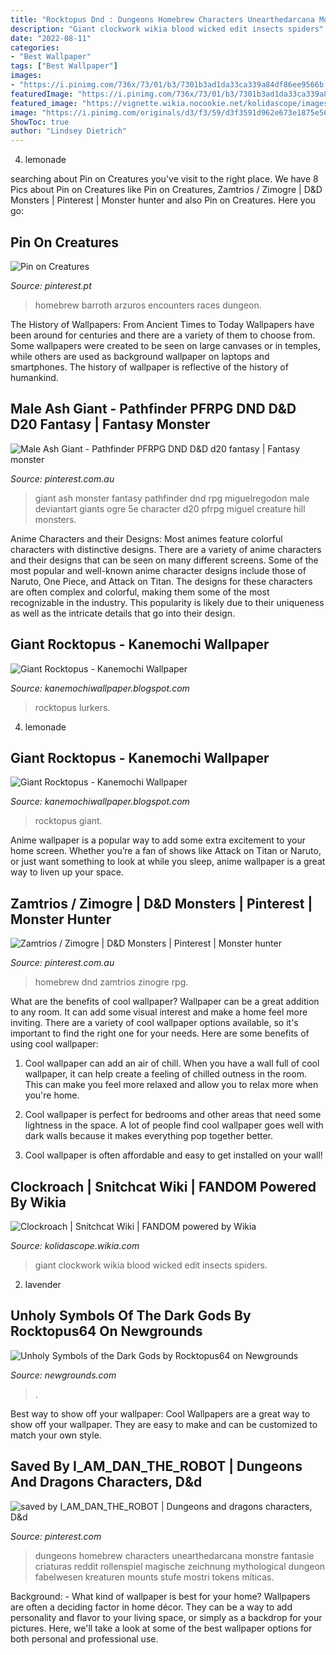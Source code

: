```yaml
---
title: "Rocktopus Dnd : Dungeons Homebrew Characters Unearthedarcana Monstre Fantasie Criaturas Reddit Rollenspiel Magische Zeichnung Mythological Dungeon Fabelwesen Kreaturen Mounts Stufe Mostri Tokens Míticas"
description: "Giant clockwork wikia blood wicked edit insects spiders"
date: "2022-08-11"
categories:
- "Best Wallpaper"
tags: ["Best Wallpaper"]
images:
- "https://i.pinimg.com/736x/73/01/b3/7301b3ad1da33ca339a84df86ee9566b.jpg"
featuredImage: "https://i.pinimg.com/736x/73/01/b3/7301b3ad1da33ca339a84df86ee9566b.jpg"
featured_image: "https://vignette.wikia.nocookie.net/kolidascope/images/9/9a/98671.jpg/revision/latest?cb=20101017002054"
image: "https://i.pinimg.com/originals/d3/f3/59/d3f3591d962e673e1875e562da456aa4.jpg"
ShowToc: true
author: "Lindsey Dietrich"
---
```



4. lemonade 

	

		
searching about Pin on Creatures you've visit to the right place. We have 8 Pics about Pin on Creatures like Pin on Creatures, Zamtrios / Zimogre | D&amp;D Monsters | Pinterest | Monster hunter and also Pin on Creatures. Here you go:
		
    
## Pin On Creatures

<img loading=lazy src="https://i.pinimg.com/originals/ac/98/23/ac982353486b04b28bd0ff4261e73bf5.jpg" onerror="this.onerror=null;this.src='https://tse1.mm.bing.net/th?id=OIP.Aak2d_lxH5GcUg3jyPHdOwHaKe&amp;pid=15.1';" alt="Pin on Creatures">

_Source: pinterest.pt_

>homebrew barroth arzuros encounters races dungeon. 

	

The History of Wallpapers: From Ancient Times to Today
Wallpapers have been around for centuries and there are a variety of them to choose from. Some wallpapers were created to be seen on large canvases or in temples, while others are used as background wallpaper on laptops and smartphones. The history of wallpaper is reflective of the history of humankind.

    
## Male Ash Giant - Pathfinder PFRPG DND D&amp;D D20 Fantasy | Fantasy Monster

<img loading=lazy src="https://i.pinimg.com/originals/d3/f3/59/d3f3591d962e673e1875e562da456aa4.jpg" onerror="this.onerror=null;this.src='https://tse2.mm.bing.net/th?id=OIP.uPxLC3YbbtDjZ_D3D3scdQHaJk&amp;pid=15.1';" alt="Male Ash Giant - Pathfinder PFRPG DND D&amp;D d20 fantasy | Fantasy monster">

_Source: pinterest.com.au_

>giant ash monster fantasy pathfinder dnd rpg miguelregodon male deviantart giants ogre 5e character d20 pfrpg miguel creature hill monsters. 

	

Anime Characters and their Designs: Most animes feature colorful characters with distinctive designs.
There are a variety of anime characters and their designs that can be seen on many different screens. Some of the most popular and well-known anime character designs include those of Naruto, One Piece, and Attack on Titan. The designs for these characters are often complex and colorful, making them some of the most recognizable in the industry. This popularity is likely due to their uniqueness as well as the intricate details that go into their design.

    
## Giant Rocktopus - Kanemochi Wallpaper

<img loading=lazy src="https://s3.amazonaws.com/files.d20.io/marketplace/215780/g2Rb-B1-N92LslWI8ylZIA/max.png?1485874307" onerror="this.onerror=null;this.src='https://tse1.mm.bing.net/th?id=OIP.OwkZiZQG5bcC0A3UYI4IugHaHa&amp;pid=15.1';" alt="Giant Rocktopus - Kanemochi Wallpaper">

_Source: kanemochiwallpaper.blogspot.com_

>rocktopus lurkers. 

	

4. lemonade 

    
## Giant Rocktopus - Kanemochi Wallpaper

<img loading=lazy src="https://64.media.tumblr.com/033bb96b8b6b73b3bfa4b4d37fb8a913/tumblr_okv0yqjipT1w3vukto1_640.jpg" onerror="this.onerror=null;this.src='https://tse4.mm.bing.net/th?id=OIP.K-RyA6FLugRr4cHO3ggnDgHaGv&amp;pid=15.1';" alt="Giant Rocktopus - Kanemochi Wallpaper">

_Source: kanemochiwallpaper.blogspot.com_

>rocktopus giant. 

	

Anime wallpaper is a popular way to add some extra excitement to your home screen. Whether you’re a fan of shows like Attack on Titan or Naruto, or just want something to look at while you sleep, anime wallpaper is a great way to liven up your space.

    
## Zamtrios / Zimogre | D&amp;D Monsters | Pinterest | Monster Hunter

<img loading=lazy src="https://i.pinimg.com/originals/4c/cb/c4/4ccbc416f1339e6fd0f73f2ab2e95a74.jpg" onerror="this.onerror=null;this.src='https://tse1.mm.bing.net/th?id=OIP.pd4PDD45lDqXjhCiVp_LJgHaKe&amp;pid=15.1';" alt="Zamtrios / Zimogre | D&amp;D Monsters | Pinterest | Monster hunter">

_Source: pinterest.com.au_

>homebrew dnd zamtrios zinogre rpg. 

	

What are the benefits of cool wallpaper?
Wallpaper can be a great addition to any room. It can add some visual interest and make a home feel more inviting. There are a variety of cool wallpaper options available, so it's important to find the right one for your needs. Here are some benefits of using cool wallpaper: 
1. Cool wallpaper can add an air of chill. When you have a wall full of cool wallpaper, it can help create a feeling of chilled outness in the room. This can make you feel more relaxed and allow you to relax more when you're home. 

2. Cool wallpaper is perfect for bedrooms and other areas that need some lightness in the space. A lot of people find cool wallpaper goes well with dark walls because it makes everything pop together better. 

3. Cool wallpaper is often affordable and easy to get installed on your wall!

    
## Clockroach | Snitchcat Wiki | FANDOM Powered By Wikia

<img loading=lazy src="https://vignette.wikia.nocookie.net/kolidascope/images/9/9a/98671.jpg/revision/latest?cb=20101017002054" onerror="this.onerror=null;this.src='https://tse1.mm.bing.net/th?id=OIP.yAovAX0RpQI1ehoFm_mNFwAAAA&amp;pid=15.1';" alt="Clockroach | Snitchcat Wiki | FANDOM powered by Wikia">

_Source: kolidascope.wikia.com_

>giant clockwork wikia blood wicked edit insects spiders. 

	

2. lavender 

    
## Unholy Symbols Of The Dark Gods By Rocktopus64 On Newgrounds

<img loading=lazy src="https://art.ngfiles.com/thumbnails/592000/592208.jpg?f1519498257" onerror="this.onerror=null;this.src='https://tse4.mm.bing.net/th?id=OIP.reBmUkT-HjwzXInVhSuT-wAAAA&amp;pid=15.1';" alt="Unholy Symbols of the Dark Gods by Rocktopus64 on Newgrounds">

_Source: newgrounds.com_

>. 

	

Best way to show off your wallpaper:
Cool Wallpapers are a great way to show off your wallpaper. They are easy to make and can be customized to match your own style.

    
## Saved By I_AM_DAN_THE_ROBOT | Dungeons And Dragons Characters, D&amp;d

<img loading=lazy src="https://i.pinimg.com/736x/73/01/b3/7301b3ad1da33ca339a84df86ee9566b.jpg" onerror="this.onerror=null;this.src='https://tse2.mm.bing.net/th?id=OIP.uDCJPELKNbl11kG66ElBYQHaJc&amp;pid=15.1';" alt="saved by I_AM_DAN_THE_ROBOT | Dungeons and dragons characters, D&amp;d">

_Source: pinterest.com_

>dungeons homebrew characters unearthedarcana monstre fantasie criaturas reddit rollenspiel magische zeichnung mythological dungeon fabelwesen kreaturen mounts stufe mostri tokens míticas. 

	

Background: - What kind of wallpaper is best for your home?
Wallpapers are often a deciding factor in home décor. They can be a way to add personality and flavor to your living space, or simply as a backdrop for your pictures. Here, we'll take a look at some of the best wallpaper options for both personal and professional use.

